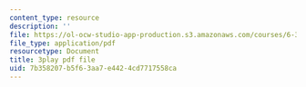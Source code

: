 ```yaml
---
content_type: resource
description: ''
file: https://ol-ocw-studio-app-production.s3.amazonaws.com/courses/6-370-the-battlecode-programming-competition-january-iap-2013/7b358207b5f63aa7e4424cd7717558ca_PA3bcu83j38.pdf
file_type: application/pdf
resourcetype: Document
title: 3play pdf file
uid: 7b358207-b5f6-3aa7-e442-4cd7717558ca
---
```

